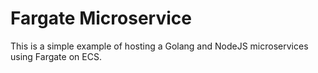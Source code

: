 # Fargate Microservice

This is a simple example of hosting a Golang and NodeJS microservices using Fargate on ECS.